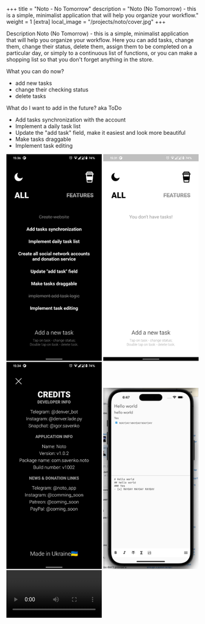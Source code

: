 +++
title = "Noto - No Tomorrow"
description = "Noto (No Tomorrow) - this is a simple, minimalist application that will help you organize your workflow."
weight = 1
[extra]
local_image = "/projects/noto/cover.jpg"
+++

Description
Noto (No Tomorrow) - this is a simple, minimalist application that will help you organize your workflow.
Here you can add tasks, change them, change their status, delete them, assign them to be completed on a particular day, or simply to a continuous list of functions, or you can make a shopping list so that you don't forget anything in the store.

What you can do now?
- add new tasks
- change their checking status
- delete tasks

What do I want to add in the future? aka ToDo
- Add tasks synchronization with the account
- Implement a daily task list
- Update the "add task" field, make it easiest and look more beautiful
- Make tasks draggable
- Implement task editing

<img alt="all parts" async src="screen1.png" width="250px"></img>
<img alt="all parts" async src="screen2.jpg" width="250px"></img>
<img alt="all parts" async src="screen3.jpg" width="250px"></img>
<img alt="all parts" async src="screen4.jpg" width="250px"></img>
<video controls width="250px">
      <source src="record.mp4" type="video/mp4">
      Your browser does not support the video tag.
</video>

